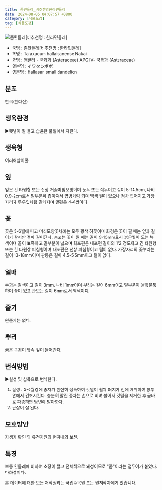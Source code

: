 ```yaml
---
title: 좀민들레_비추천명한라민들레
date: 2024-08-05 04:07:57 +0800
category: [식물도감]
tag: [식물도감]
---
```




![좀민들레[비추천명 : 한라민들레]](/fileUpload/plants/basic/Compositae/Taraxacum/10424/1_th2.JPG)
- 국명 : 좀민들레[비추천명 : 한라민들레]
- 학명 : Taraxacum hallaisanense Nakai
- 과명 : 앵글러 - 국화과 (Asteraceae) APG Ⅳ- 국화과 (Asteraceae)
- 일본명 : イワタンボボ
- 영문명 : Hallasan small dandelion


## 분포
한국(한라산) 
## 생육환경
▶햇볕이 잘 들고 습윤한 풀밭에서 자란다.
## 생육형
여러해살이풀
## 잎
잎은 긴 타원형 또는 산상 거꿀피침모양이며 둔두 또는 예두이고 길이 5-14.5cm, 나비 0.9-2cm로서 밑부분이 좁아져서 엽병처럼 되며 백색 털이 있으나 점차 없어지고 가장자리가 무우잎처럼 갈라지며 열편은 4-6쌍이다.
## 꽃
꽃은 5-6월에 피고 머리모양꽃차례는 모두 황색 혀꽃이며 화경은 꽃이 필 때는 잎과 길이가 같지만 점차 길어진다. 총포는 꽃이 필 때는 길이 9-13mm로서 붉은빛이 도는 녹색이며 끝이 뾰족하고 밑부분이 넓으며 회포편은 내포편 길이의 1/2 정도이고 긴 타원형 또는 긴 타원상 피침형이며 내포편은 선상 피침형이고 털이 없다. 가장자리의 꽃부리는 길이 13-18mm이며 판통은 길이 4.5-5.5mm이고 털이 없다.
## 열매
수과는 갈색이고 길이 3mm, 나비 1mm이며 부리는 길이 6mm이고 밑부분이 울툭불툭하며 줄이 있고 관모는 길이 6mm로서 백색이다.
## 줄기
원줄기는 없다.
## 뿌리
굵은 근경이 땅속 깊이 들어간다.
## 번식방법
▶실생 및 삽목으로 번식한다. 1. 실생 : 5-6월경에 종자가 완전히 성숙하여 깃털이 활짝 펴지기 전에 채취하여 봉투 안에서 건조시킨다. 충분히 말린 종자는 손으로 비벼 불어서 깃털을 제거한 후 곧바로 파종하면 당년에 발아한다. 2. 근삽이 잘 된다.
## 보호방안
자생지 확인 및 유전자원의 현지내외 보전.
## 특징
보통 민들레에 비하여 초장이 짧고 전체적으로 왜성이므로 "좀"이라는 접두어가 붙었다. 다화성이다.






본 데이터에 대한 모든 저작권리는 국립수목원 또는 원저작자에게 있습니다.

